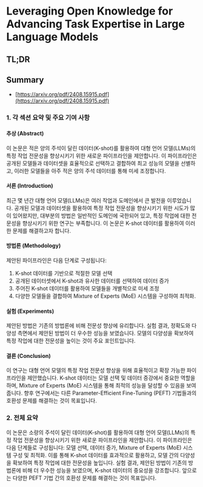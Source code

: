 # Leveraging Open Knowledge for Advancing Task Expertise in Large Language Models
## TL;DR
## Summary
- [https://arxiv.org/pdf/2408.15915.pdf](https://arxiv.org/pdf/2408.15915.pdf)

### 1. 각 섹션 요약 및 주요 기여 사항

#### 추상 (Abstract)
이 논문은 적은 양의 주석이 달린 데이터(K-shot)를 활용하여 대형 언어 모델(LLMs)의 특정 작업 전문성을 향상시키기 위한 새로운 파이프라인을 제안합니다. 이 파이프라인은 공개된 모델들과 데이터셋을 효율적으로 선택하고 결합하여 최고 성능의 모델을 선별하고, 이러한 모델들을 아주 적은 양의 주석 데이터를 통해 미세 조정합니다.

#### 서론 (Introduction)
최근 몇 년간 대형 언어 모델(LLMs)은 여러 작업과 도메인에서 큰 발전을 이루었습니다. 공개된 모델과 데이터셋을 활용하여 특정 작업 전문성을 향상시키기 위한 시도가 많이 있어왔지만, 대부분의 방법은 일반적인 도메인에 국한되어 있고, 특정 작업에 대한 전문성을 향상시키기 위한 연구는 부족합니다. 이 논문은 K-shot 데이터를 활용하여 이러한 문제를 해결하고자 합니다.

#### 방법론 (Methodology)
제안된 파이프라인은 다음 단계로 구성됩니다:
1. K-shot 데이터를 기반으로 적절한 모델 선택
2. 공개된 데이터셋에서 K-shot과 유사한 데이터를 선택하여 데이터 증가
3. 주어진 K-shot 데이터를 활용하여 모델들을 개별적으로 미세 조정
4. 다양한 모델들을 결합하여 Mixture of Experts (MoE) 시스템을 구성하여 최적화.

#### 실험 (Experiments)
제안된 방법은 기존의 방법론에 비해 전문성 향상에 유리합니다. 실험 결과, 정확도와 다양성 측면에서 제안된 방법이 더 우수한 성능을 보였습니다. 모델의 다양성을 확보하여 특정 작업에 대한 전문성을 높이는 것이 주요 포인트입니다.

#### 결론 (Conclusion)
이 연구는 대형 언어 모델의 특정 작업 전문성 향상을 위해 효율적이고 확장 가능한 파이프라인을 제안했습니다. K-shot 데이터는 모델 선택 및 데이터 증강에서 중요한 역할을 하며, Mixture of Experts (MoE) 시스템을 통해 최적의 성능을 달성할 수 있음을 보여줍니다. 향후 연구에서는 다른 Parameter-Efficient Fine-Tuning (PEFT) 기법들과의 호환성 문제를 해결하는 것이 목표입니다.

### 2. 전체 요약
이 논문은 소량의 주석이 달린 데이터(K-shot)를 활용하여 대형 언어 모델(LLMs)의 특정 작업 전문성을 향상시키기 위한 새로운 파이프라인을 제안합니다. 이 파이프라인은 다음 단계들로 구성됩니다: 모델 선택, 데이터 증가, Mixture of Experts (MoE) 시스템 구성 및 최적화. 이를 통해 K-shot 데이터를 효과적으로 활용하고, 모델 간의 다양성을 확보하여 특정 작업에 대한 전문성을 높입니다. 실험 결과, 제안된 방법이 기존의 방법론에 비해 더 우수한 성능을 보였으며, K-shot 데이터의 중요성을 강조합니다. 앞으로는 다양한 PEFT 기법 간의 호환성 문제를 해결하는 것이 목표입니다.